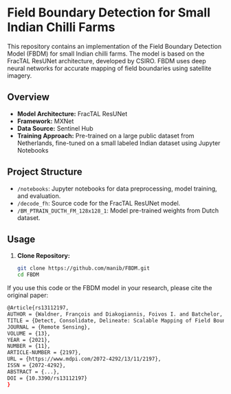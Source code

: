# Field Boundary Detection for Small Indian Chilli Farms

This repository contains an implementation of the Field Boundary Detection Model (FBDM) for small Indian chilli farms. The model is based on the FracTAL ResUNet architecture, developed by CSIRO. FBDM uses deep neural networks for accurate mapping of field boundaries using satellite imagery.

## Overview

- **Model Architecture:** FracTAL ResUNet
- **Framework:** MXNet
- **Data Source:** Sentinel Hub
- **Training Approach:** Pre-trained on a large public dataset from Netherlands, fine-tuned on a small labeled Indian dataset using Jupyter Notebooks

## Project Structure

- `/notebooks`: Jupyter notebooks for data preprocessing, model training, and evaluation.
- `/decode_fh`: Source code for the FracTAL ResUNet model.
- `/BM_PTRAIN_DUCTH_FM_128x128_1`: Model pre-trained weights from Dutch dataset.

## Usage

1. **Clone Repository:**
   ```bash
   git clone https://github.com/manib/FBDM.git
   cd FBDM

If you use this code or the FBDM model in your research, please cite the original paper:

```bash
@Article{rs13112197,
AUTHOR = {Waldner, François and Diakogiannis, Foivos I. and Batchelor, Kathryn and Ciccotosto-Camp, Michael and Cooper-Williams, Elizabeth and Herrmann, Chris and Mata, Gonzalo and Toovey, Andrew},
TITLE = {Detect, Consolidate, Delineate: Scalable Mapping of Field Boundaries Using Satellite Images},
JOURNAL = {Remote Sensing},
VOLUME = {13},
YEAR = {2021},
NUMBER = {11},
ARTICLE-NUMBER = {2197},
URL = {https://www.mdpi.com/2072-4292/13/11/2197},
ISSN = {2072-4292},
ABSTRACT = {...},
DOI = {10.3390/rs13112197}
}

